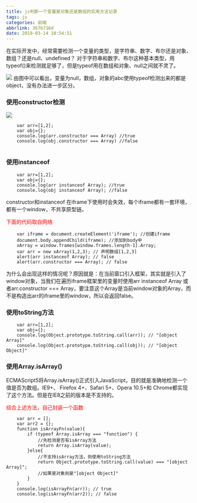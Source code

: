 ```yaml
---
title: js判断一个变量是对象还是数组的实用方法记录
tags: js
categories: 前端
abbrlink: 367b716d
date: 2019-03-14 10:54:51
---
```

在实际开发中，经常需要检测一个变量的类型，是字符串、数字、布尔还是对象、数组？还是null、undefined？ 对于字符串和数字、布尔这种基本类型，用typeof()来检测就足够了，但是typeof用在数组和对象、null之间就不灵了。
<!-- more -->
![](1.jpg)
由图中可以看出，变量为null，数组，对象的abc使用typeof检测出来的都是object，没有办法进一步区分。

### 使用constructor检测
![](2.jpg)

```
    var arr=[1,2];
    var obj={};
    console.log(arr.constructor === Array) //true
    console.log(obj.constructor === Array) //false
    
```
### 使用instanceof 
```
    var arr=[1,2];
    var obj={};
    console.log(arr instanceof Array); //true
	console.log(obj instanceof Array); //false

```
constructor和instanceof 在iframe下使用时会失效，每个iframe都有一套环境，都有一个window，不共享原型链。


<font color="red">下面的代码取自网络</font>
```
    var iframe = document.createElement('iframe'); //创建iframe
    document.body.appendChild(iframe); //添加到body中
    xArray = window.frames[window.frames.length-1].Array;
    var arr = new xArray(1,2,3); // 声明数组[1,2,3]
    alert(arr instanceof Array); // false
    alert(arr.constructor === Array); // false 

```
为什么会出现这样的情况呢？原因就是：在当前窗口引入框架，其实就是引入了window对象，当我们在遍历iframe框架里的变量时使用arr instanceof Array 或者arr.constructor === Array，要注意这个Array是当前window对象的Array，而不是构造出arr的iframe里的window，所以会返回false。

### 使用toString方法

```
    var arr=[1,2];
    var obj={};
    console.log(Object.prototype.toString.call(arr)); // "[object Array]"
	console.log(Object.prototype.toString.call(obj)); // "[object Object]"
```

### 使用Array.isArray() 
ECMAScript5将Array.isArray()正式引入JavaScript，目的就是准确地检测一个值是否为数组。IE9+、 Firefox 4+、Safari 5+、Opera 10.5+和 Chrome都实现了这个方法。但是在IE8之前的版本是不支持的。

<font color="red">综合上述方法，自己封装一个函数</font>
```
    var arr = [];
    var arr2 = {};
    function isArrayFn(value){
        if (typeof Array.isArray === "function") {
            //先检测是否有isArray方法
            return Array.isArray(value);
        }else{
            //不支持isArray方法，则使用toString方法
            return Object.prototype.toString.call(value) === "[object Array]";
            //如果是对象则是"[object Object]"
        }
    }
    console.log(isArrayFn(arr)); // true
    console.log(isArrayFn(arr2)); // false

```
